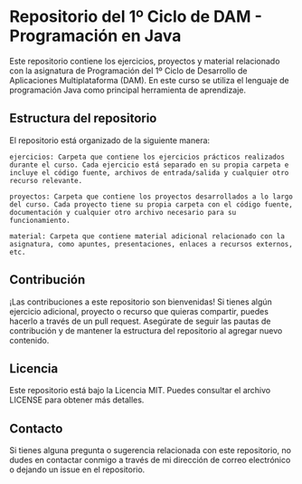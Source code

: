 # Repositorio del 1º Ciclo de DAM - Programación en Java

Este repositorio contiene los ejercicios, proyectos y material relacionado con la asignatura de Programación del 1º Ciclo de Desarrollo de Aplicaciones Multiplataforma (DAM). En este curso se utiliza el lenguaje de programación Java como principal herramienta de aprendizaje.
## Estructura del repositorio

El repositorio está organizado de la siguiente manera:

    ejercicios: Carpeta que contiene los ejercicios prácticos realizados durante el curso. Cada ejercicio está separado en su propia carpeta e incluye el código fuente, archivos de entrada/salida y cualquier otro recurso relevante.

    proyectos: Carpeta que contiene los proyectos desarrollados a lo largo del curso. Cada proyecto tiene su propia carpeta con el código fuente, documentación y cualquier otro archivo necesario para su funcionamiento.

    material: Carpeta que contiene material adicional relacionado con la asignatura, como apuntes, presentaciones, enlaces a recursos externos, etc.

## Contribución

¡Las contribuciones a este repositorio son bienvenidas! Si tienes algún ejercicio adicional, proyecto o recurso que quieras compartir, puedes hacerlo a través de un pull request. Asegúrate de seguir las pautas de contribución y de mantener la estructura del repositorio al agregar nuevo contenido.
## Licencia

Este repositorio está bajo la Licencia MIT. Puedes consultar el archivo LICENSE para obtener más detalles.
## Contacto

Si tienes alguna pregunta o sugerencia relacionada con este repositorio, no dudes en contactar conmigo a través de mi dirección de correo electrónico o dejando un issue en el repositorio.
